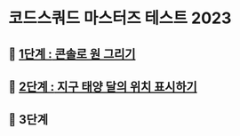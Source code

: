 # 코드스쿼드 마스터즈 테스트 2023

## 🔗 [**1단계 :** 콘솔로 원 그리기](https://github.com/sarangdaddy/CodeSquad__masters-test__2023/tree/step-1)

## 🔗 [**2단계 :** 지구 태양 달의 위치 표시하기](https://github.com/sarangdaddy/CodeSquad__masters-test__2023/tree/step-2)

## 🔗 3단계
